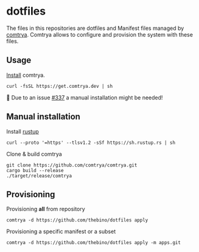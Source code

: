 # dotfiles

The files in this repositories are dotfiles and Manifest files managed by [comtrya](https://github.com/comtrya/comtrya).
Comtrya allows to configure and provision the system with these files.


## Usage
[Install](https://www.comtrya.dev/getting-started/installation) comtrya.
```shell
curl -fsSL https://get.comtrya.dev | sh
```

🚨 Due to an issue [#337](https://github.com/comtrya/comtrya/issues/337) a manual installation might be needed!
## Manual installation
Install [rustup](https://rustup.rs/)
```shell
curl --proto '=https' --tlsv1.2 -sSf https://sh.rustup.rs | sh
```

Clone & build comtrya
```shell
git clone https://github.com/comtrya/comtrya.git
cargo build --release
./target/release/comtrya
```


## Provisioning
Provisioning **all** from repository
```shell
comtrya -d https://github.com/thebino/dotfiles apply
```

Provisioning a specific manifest or a subset
```shell
comtrya -d https://github.com/thebino/dotfiles apply -m apps.git
```
